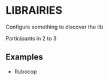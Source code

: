 # LIBRAIRIES

Configure something to discover the lib

Participants in 2 to 3

## Examples

- Rubocop

